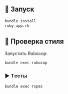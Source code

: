 ## 🚀 Запуск

```bash
bundle install
ruby app.rb
```

## 🔎 Проверка стиля

Запустить Rubocop:

```bash
bundle exec rubocop
```

### ▶ Tесты

```bash
bundle exec rspec
```